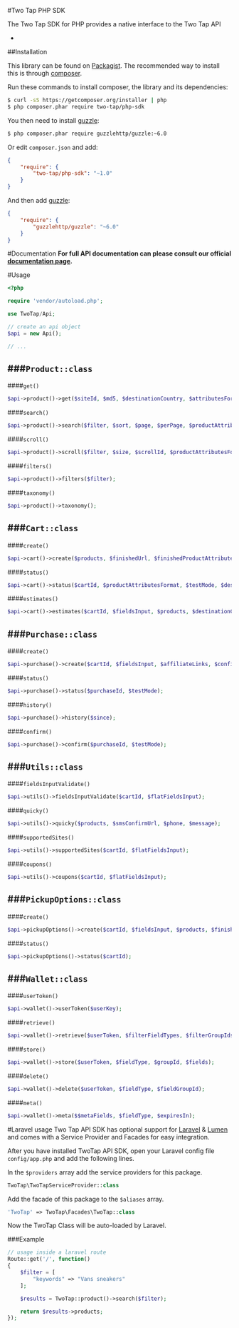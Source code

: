 #Two Tap PHP SDK

The Two Tap SDK for PHP provides a native interface to the Two Tap API

-

##Installation

This library can be found on [Packagist](https://packagist.org/packages/two-tap/php-sdk).
The recommended way to install this is through [composer](http://getcomposer.org).

Run these commands to install composer, the library and its dependencies:

```bash
$ curl -sS https://getcomposer.org/installer | php
$ php composer.phar require two-tap/php-sdk
```

You then need to install [guzzle](http://docs.guzzlephp.org/):

```bash
$ php composer.phar require guzzlehttp/guzzle:~6.0
```

Or edit `composer.json` and add:

```json
{
    "require": {
        "two-tap/php-sdk": "~1.0"
    }
}
```

And then add [guzzle](http://docs.guzzlephp.org/):

```json
{
    "require": {
        "guzzlehttp/guzzle": "~6.0"
    }
}
```

#Documentation
**For full API documentation can please consult our official [documentation page](http://docs.twotap.com/reference).**

#Usage


```php
<?php

require 'vendor/autoload.php';

use TwoTap/Api;

// create an api object
$api = new Api();

// ...
```


###`Product::class`
-
####`get()`

```php
$api->product()->get($siteId, $md5, $destinationCountry, $attributesFormat);
```

####`search()`

```php
$api->product()->search($filter, $sort, $page, $perPage, $productAttributesFormat, $destinationCountry);
```

####`scroll()`

```php
$api->product()->scroll($filter, $size, $scrollId, $productAttributesFormat, $destinationCountry);
```

####`filters()`

```php
$api->product()->filters($filter);
```

####`taxonomy()`

```php
$api->product()->taxonomy();
```

###`Cart::class`
-
####`create()`

```php
$api->cart()->create($products, $finishedUrl, $finishedProductAttributesFormat, $notes, $testMode, $cacheTime, $destinationCountry);
```

####`status()`

```php
$api->cart()->status($cartId, $productAttributesFormat, $testMode, $destinationCountry);
```

####`estimates()`

```php
$api->cart()->estimates($cartId, $fieldsInput, $products, $destinationCountry);
```

###`Purchase::class`
-
####`create()`

```php
$api->purchase()->create($cartId, $fieldsInput, $affiliateLinks, $confirm, $products, $notes, $testMode, $locale);
```

####`status()`

```php
$api->purchase()->status($purchaseId, $testMode);
```

####`history()`

```php
$api->purchase()->history($since);
```

####`confirm()`

```php
$api->purchase()->confirm($purchaseId, $testMode);
```

###`Utils::class`
-
####`fieldsInputValidate()`

```php
$api->utils()->fieldsInputValidate($cartId, $flatFieldsInput);
```

####`quicky()`

```php
$api->utils()->quicky($products, $smsConfirmUrl, $phone, $message);
```

####`supportedSites()`

```php
$api->utils()->supportedSites($cartId, $flatFieldsInput);
```

####`coupons()`

```php
$api->utils()->coupons($cartId, $flatFieldsInput);
```

###`PickupOptions::class`
-
####`create()`

```php
$api->pickupOptions()->create($cartId, $fieldsInput, $products, $finishedUrl);
```

####`status()`

```php
$api->pickupOptions()->status($cartId);
```

###`Wallet::class`
-
####`userToken()`

```php
$api->wallet()->userToken($userKey);
```

####`retrieve()`

```php
$api->wallet()->retrieve($userToken, $filterFieldTypes, $filterGroupIds);
```

####`store()`

```php
$api->wallet()->store($userToken, $fieldType, $groupId, $fields);
```

####`delete()`

```php
$api->wallet()->delete($userToken, $fieldType, $fieldGroupId);
```

####`meta()`

```php
$api->wallet()->meta($$metaFields, $fieldType, $expiresIn);
```

#Laravel usage
Two Tap API SDK has optional support for [Laravel](https://laravel.com) & [Lumen](https://lumen.laravel.com) and comes with a Service Provider and Facades for easy integration.

After you have installed TwoTap API SDK, open your Laravel config file `config/app.php` and add the following lines.

In the `$providers` array add the service providers for this package.

```php
TwoTap\TwoTapServiceProvider::class
```

Add the facade of this package to the `$aliases` array.

```php
'TwoTap' => TwoTap\Facades\TwoTap::class
```

Now the TwoTap Class will be auto-loaded by Laravel.

###Example

```php
// usage inside a laravel route
Route::get('/', function()
{
    $filter = [
        "keywords" => "Vans sneakers"
    ];

    $results = TwoTap::product()->search($filter);

    return $results->products;
});
```
